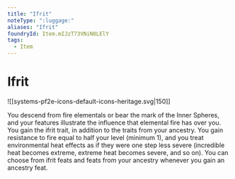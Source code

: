 ```yaml
---
title: "Ifrit"
noteType: ":luggage:"
aliases: "Ifrit"
foundryId: Item.mIJzT73VNiN8LElY
tags:
  - Item
---
```


# Ifrit
![[systems-pf2e-icons-default-icons-heritage.svg|150]]

You descend from fire elementals or bear the mark of the Inner Spheres, and your features illustrate the influence that elemental fire has over you. You gain the ifrit trait, in addition to the traits from your ancestry. You gain resistance to fire equal to half your level (minimum 1), and you treat environmental heat effects as if they were one step less severe (incredible heat becomes extreme, extreme heat becomes severe, and so on). You can choose from ifrit feats and feats from your ancestry whenever you gain an ancestry feat.
